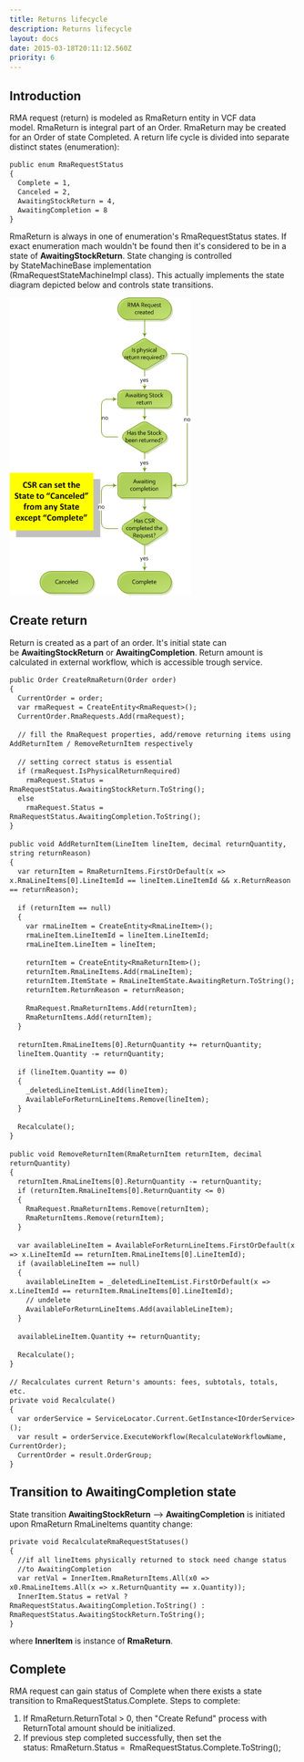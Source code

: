 ```yaml
---
title: Returns lifecycle
description: Returns lifecycle
layout: docs
date: 2015-03-18T20:11:12.560Z
priority: 6
---
```

## Introduction

RMA request (return) is modeled as RmaReturn entity in VCF data model. RmaReturn is integral part of an Order. RmaReturn may be created for an Order of state Completed. A return life cycle is divided into separate distinct states (enumeration):

```
public enum RmaRequestStatus
{
  Complete = 1,
  Canceled = 2,
  AwaitingStockReturn = 4,
  AwaitingCompletion = 8
}
```

RmaReturn is always in one of enumeration's RmaRequestStatus states. If exact enumeration mach wouldn't be found then it's considered to be in a state of **AwaitingStockReturn**. State changing is controlled by StateMachineBase<string> implementation (RmaRequestStateMachineImpl class). This actually implements the state diagram depicted below and controls state transitions.

<img src="../../../assets/images/docs/image2013-6-6 16_23_30.png" />

## Create return

Return is created as a part of an order. It's initial state can be **AwaitingStockReturn** or **AwaitingCompletion**. Return amount is calculated in external workflow, which is accessible trough service.

```
public Order CreateRmaReturn(Order order)
{
  CurrentOrder = order;
  var rmaRequest = CreateEntity<RmaRequest>();
  CurrentOrder.RmaRequests.Add(rmaRequest);

  // fill the RmaRequest properties, add/remove returning items using AddReturnItem / RemoveReturnItem respectively

  // setting correct status is essential
  if (rmaRequest.IsPhysicalReturnRequired)
    rmaRequest.Status = RmaRequestStatus.AwaitingStockReturn.ToString();
  else
    rmaRequest.Status = RmaRequestStatus.AwaitingCompletion.ToString();
}

public void AddReturnItem(LineItem lineItem, decimal returnQuantity, string returnReason)
{
  var returnItem = RmaReturnItems.FirstOrDefault(x => x.RmaLineItems[0].LineItemId == lineItem.LineItemId && x.ReturnReason == returnReason);

  if (returnItem == null)
  {
    var rmaLineItem = CreateEntity<RmaLineItem>();
    rmaLineItem.LineItemId = lineItem.LineItemId;
    rmaLineItem.LineItem = lineItem;

    returnItem = CreateEntity<RmaReturnItem>();
    returnItem.RmaLineItems.Add(rmaLineItem);
    returnItem.ItemState = RmaLineItemState.AwaitingReturn.ToString();
    returnItem.ReturnReason = returnReason;

    RmaRequest.RmaReturnItems.Add(returnItem);
    RmaReturnItems.Add(returnItem);
  }

  returnItem.RmaLineItems[0].ReturnQuantity += returnQuantity;
  lineItem.Quantity -= returnQuantity;

  if (lineItem.Quantity == 0)
  {
    _deletedLineItemList.Add(lineItem);
    AvailableForReturnLineItems.Remove(lineItem);
  }

  Recalculate();
}

public void RemoveReturnItem(RmaReturnItem returnItem, decimal returnQuantity)
{
  returnItem.RmaLineItems[0].ReturnQuantity -= returnQuantity;
  if (returnItem.RmaLineItems[0].ReturnQuantity <= 0)
  {
    RmaRequest.RmaReturnItems.Remove(returnItem);
    RmaReturnItems.Remove(returnItem);
  }

  var availableLineItem = AvailableForReturnLineItems.FirstOrDefault(x => x.LineItemId == returnItem.RmaLineItems[0].LineItemId);
  if (availableLineItem == null)
  {
    availableLineItem = _deletedLineItemList.FirstOrDefault(x => x.LineItemId == returnItem.RmaLineItems[0].LineItemId);
    // undelete
    AvailableForReturnLineItems.Add(availableLineItem);
  }

  availableLineItem.Quantity += returnQuantity;

  Recalculate();
}
 
// Recalculates current Return's amounts: fees, subtotals, totals, etc.
private void Recalculate()
{
  var orderService = ServiceLocator.Current.GetInstance<IOrderService>();
  var result = orderService.ExecuteWorkflow(RecalculateWorkflowName, CurrentOrder);
  CurrentOrder = result.OrderGroup;
}
```

## Transition to AwaitingCompletion state

State transition **AwaitingStockReturn** --> **AwaitingCompletion** is initiated upon RmaReturn RmaLineItems quantity change:

```
private void RecalculateRmaRequestStatuses()
{
  //if all lineItems physically returned to stock need change status 
  //to AwaitingCompletion
  var retVal = InnerItem.RmaReturnItems.All(x0 => x0.RmaLineItems.All(x => x.ReturnQuantity == x.Quantity));
  InnerItem.Status = retVal ? RmaRequestStatus.AwaitingCompletion.ToString() : RmaRequestStatus.AwaitingStockReturn.ToString();
}
```

where **InnerItem** is instance of **RmaReturn**.

## Complete

RMA request can gain status of Complete when there exists a state transition to RmaRequestStatus.Complete. Steps to complete:

1. If RmaReturn.ReturnTotal > 0, then "Create Refund" process with ReturnTotal amount should be initialized. 
2. If previous step completed successfully, then set the status: RmaReturn.Status =  RmaRequestStatus.Complete.ToString();